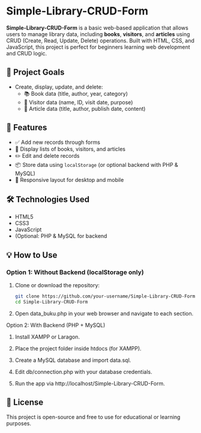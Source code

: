# Simple-Library-CRUD-Form

**Simple-Library-CRUD-Form** is a basic web-based application that allows users to manage library data, including **books**, **visitors**, and **articles** using CRUD (Create, Read, Update, Delete) operations. Built with HTML, CSS, and JavaScript, this project is perfect for beginners learning web development and CRUD logic.

## 🎯 Project Goals

- Create, display, update, and delete:
  - 📚 Book data (title, author, year, category)
  - 👤 Visitor data (name, ID, visit date, purpose)
  - 📰 Article data (title, author, publish date, content)

## 🚀 Features

- ✅ Add new records through forms
- 📄 Display lists of books, visitors, and articles
- ✏️ Edit and delete records
- 📦 Store data using `localStorage` (or optional backend with PHP & MySQL)
- 📱 Responsive layout for desktop and mobile

## 🛠 Technologies Used

- HTML5
- CSS3
- JavaScript
- (Optional: PHP & MySQL for backend

## 💡 How to Use

### Option 1: Without Backend (localStorage only)

1. Clone or download the repository:
   ```bash
   git clone https://github.com/your-username/Simple-Library-CRUD-Form.git
   cd Simple-Library-CRUD-Form
   ```
2. Open data_buku.php in your web browser and navigate to each section.

Option 2: With Backend (PHP + MySQL)
1. Install XAMPP or Laragon.

2. Place the project folder inside htdocs (for XAMPP).

3. Create a MySQL database and import data.sql.

4. Edit db/connection.php with your database credentials.

5. Run the app via http://localhost/Simple-Library-CRUD-Form.

## 📄 License
This project is open-source and free to use for educational or learning purposes.




